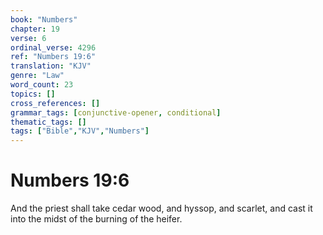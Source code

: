 ```yaml
---
book: "Numbers"
chapter: 19
verse: 6
ordinal_verse: 4296
ref: "Numbers 19:6"
translation: "KJV"
genre: "Law"
word_count: 23
topics: []
cross_references: []
grammar_tags: [conjunctive-opener, conditional]
thematic_tags: []
tags: ["Bible","KJV","Numbers"]
---
```


# Numbers 19:6

And the priest shall take cedar wood, and hyssop, and scarlet, and cast it into the midst of the burning of the heifer.
